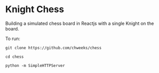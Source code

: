 # Knight Chess

Building a simulated chess board in Reactjs with a single Knight on the board.

To run:

`git clone https://github.com/chweeks/chess`

`cd chess`

`python -m SimpleHTTPServer`
